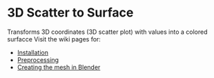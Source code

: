 # 3D Scatter to Surface

Transforms 3D coordinates (3D scatter plot) with values into a colored surfacce
Visit the wiki pages for:
* [Installation](https://github.com/pelednoam/scatter_3d_to_surface/wiki/Installations)
* [Preprocessing](https://github.com/pelednoam/scatter_3d_to_surface/wiki/Preprocessing)
* [Creating the mesh in Blender](https://github.com/pelednoam/scatter_3d_to_surface/wiki/Creating-the-mesh-in-Blender)

